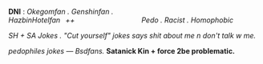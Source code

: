 **DNI**  :  *Okegomfan . Genshinfan
. HazbinHotelfan⠀++⠀⠀⠀⠀⠀⠀⠀⠀⠀⠀⠀⠀⠀Pedo . Racist . Homophobic* 

*SH + SA Jokes . "Cut yourself" jokes
says shit about me n don't talk w me.*

*pedophiles jokes — Bsdfans.*
**Satanick Kin + force 2be problematic.**

